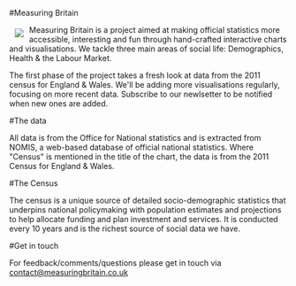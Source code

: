 #Measuring Britain

<a href="https://www.measuringbritain.co.uk"><img src="https://cloud.githubusercontent.com/assets/10219824/16449118/69ae69ca-3ded-11e6-8c1e-bc81509f3d8a.png" align="left" hspace="10" vspace="6"></a>

Measuring Britain is a project aimed at making official statistics more accessible, interesting and fun through hand-crafted interactive charts and visualisations. We tackle three main areas of social life: Demographics, Health & the Labour Market.

The first phase of the project takes a fresh look at data from the 2011 census for England & Wales. We'll be adding more visualisations regularly, focusing on more recent data. Subscribe to our newlsetter to be notified when new ones are added.

#The data

All data is from the Office for National statistics and is extracted from NOMIS, a web-based database of official national statistics. Where "Census" is mentioned in the title of the chart, the data is from the 2011 Census for England & Wales.

#The Census

The census is a unique source of detailed socio-demographic statistics that underpins national policymaking with population estimates and projections to help allocate funding and plan investment and services. It is conducted every 10 years and is the richest source of social data we have.

#Get in touch

For feedback/comments/questions please get in touch via contact@measuringbritain.co.uk
